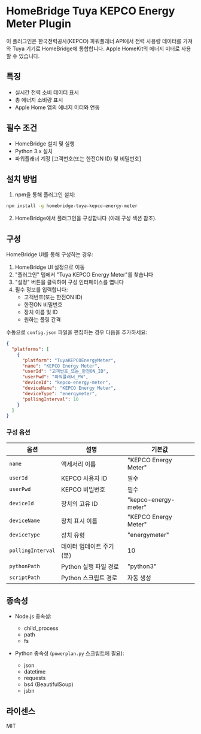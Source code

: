 # HomeBridge Tuya KEPCO Energy Meter Plugin

이 플러그인은 한국전력공사(KEPCO) 파워플래너 API에서 전력 사용량 데이터를 가져와 Tuya 기기로 HomeBridge에 통합합니다. Apple HomeKit의 에너지 미터로 사용할 수 있습니다.

## 특징

- 실시간 전력 소비 데이터 표시
- 총 에너지 소비량 표시
- Apple Home 앱의 에너지 미터와 연동

## 필수 조건

- HomeBridge 설치 및 실행
- Python 3.x 설치
- 파워플래너 계정 [고객번호(또는 한전ON ID) 및 비밀번호]

## 설치 방법

1. npm을 통해 플러그인 설치:

```bash
npm install -g homebridge-tuya-kepco-energy-meter
```

2. HomeBridge에서 플러그인을 구성합니다 (아래 구성 섹션 참조).

## 구성

HomeBridge UI를 통해 구성하는 경우:

1. HomeBridge UI 설정으로 이동
2. "플러그인" 탭에서 "Tuya KEPCO Energy Meter"를 찾습니다
3. "설정" 버튼을 클릭하여 구성 인터페이스를 엽니다
4. 필수 정보를 입력합니다:
   - 고객번호(또는 한전ON ID)
   - 한전ON 비밀번호
   - 장치 이름 및 ID
   - 원하는 폴링 간격

수동으로 `config.json` 파일을 편집하는 경우 다음을 추가하세요:

```json
{
  "platforms": [
    {
      "platform": "TuyaKEPCOEnergyMeter",
      "name": "KEPCO Energy Meter",
      "userId": "고객번호_또는_한전ON_ID",
      "userPwd": "파워플래너_PW",
      "deviceId": "kepco-energy-meter",
      "deviceName": "KEPCO Energy Meter",
      "deviceType": "energymeter",
      "pollingInterval": 10
    }
  ]
}
```

### 구성 옵션

| 옵션 | 설명 | 기본값 |
|--------|-------------|---------|
| `name` | 액세서리 이름 | "KEPCO Energy Meter" |
| `userId` | KEPCO 사용자 ID | 필수 |
| `userPwd` | KEPCO 비밀번호 | 필수 |
| `deviceId` | 장치의 고유 ID | "kepco-energy-meter" |
| `deviceName` | 장치 표시 이름 | "KEPCO Energy Meter" |
| `deviceType` | 장치 유형 | "energymeter" |
| `pollingInterval` | 데이터 업데이트 주기 (분) | 10 |
| `pythonPath` | Python 실행 파일 경로 | "python3" |
| `scriptPath` | Python 스크립트 경로 | 자동 생성 |


## 종속성

- Node.js 종속성:
  - child_process
  - path
  - fs

- Python 종속성 (`powerplan.py` 스크립트에 필요):
  - json
  - datetime
  - requests
  - bs4 (BeautifulSoup)
  - jsbn

## 라이센스

MIT